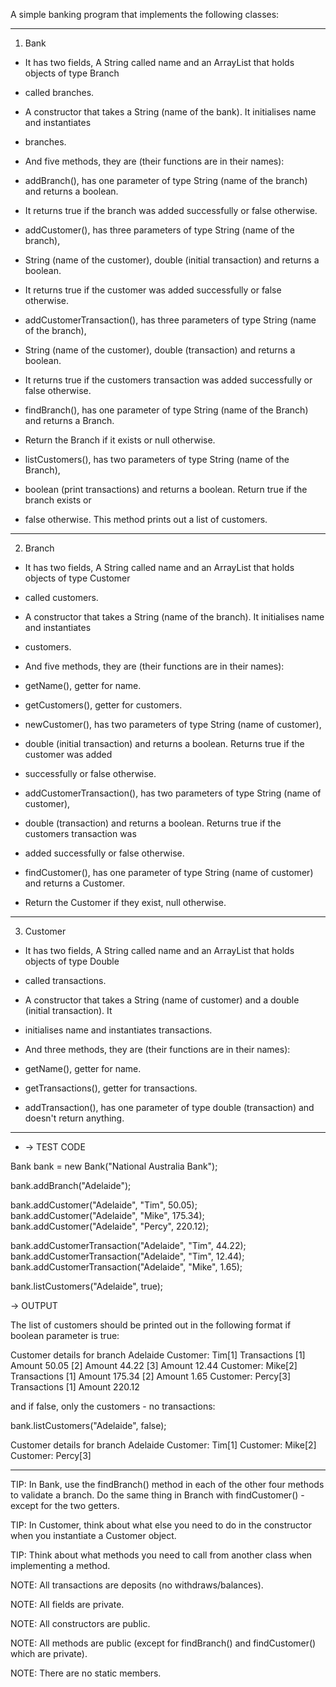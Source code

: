 A simple banking program that implements the following classes:

*****************************************************************

1. Bank

- It has two fields, A String called name and an ArrayList that holds objects of type Branch 
- called branches.

- A constructor that takes a String (name of the bank). It initialises name and instantiates 
- branches.

- And five methods, they are (their functions are in their names):

- addBranch(), has one parameter of type String (name of the branch) and returns a boolean. 
- It returns true if the branch was added successfully or false otherwise.

- addCustomer(), has three parameters of type String (name of the branch), 
- String (name of the customer), double (initial transaction) and returns a boolean. 
- It returns true if the customer was added successfully or false otherwise.

- addCustomerTransaction(), has three parameters of type String (name of the branch), 
- String (name of the customer), double (transaction) and returns a boolean. 
- It returns true if the customers transaction was added successfully or false otherwise.

- findBranch(), has one parameter of type String (name of the Branch) and returns a Branch. 
- Return the Branch if it exists or null otherwise.

- listCustomers(), has two parameters of type String (name of the Branch), 
- boolean (print transactions) and returns a boolean. Return true if the branch exists or 
- false otherwise. This method prints out a list of customers.

*****************************************************************

2. Branch

- It has two fields, A String called name and an ArrayList that holds objects of type Customer
- called customers.

- A constructor that takes a String (name of the branch). It initialises name and instantiates 
- customers.

- And five methods, they are (their functions are in their names):

- getName(), getter for name.

- getCustomers(), getter for customers.

- newCustomer(), has two parameters of type String (name of customer), 
- double (initial transaction) and returns a boolean. Returns true if the customer was added 
- successfully or false otherwise.

- addCustomerTransaction(), has two parameters of type String (name of customer), 
- double (transaction) and returns a boolean. Returns true if the customers transaction was 
- added successfully or false otherwise.

- findCustomer(), has one parameter of type String (name of customer) and returns a Customer. 
- Return the Customer if they exist, null otherwise.

*****************************************************************

3. Customer

- It has two fields, A String called name and an ArrayList that holds objects of type Double 
- called transactions.

- A constructor that takes a String (name of customer) and a double (initial transaction). It 
- initialises name and instantiates transactions.

- And three methods, they are (their functions are in their names):

- getName(), getter for name.

- getTransactions(), getter for transactions.

- addTransaction(), has one parameter of type double (transaction) and doesn't return anything.

*****************************************************************

- → TEST CODE

Bank bank = new Bank("National Australia Bank");

bank.addBranch("Adelaide");

bank.addCustomer("Adelaide", "Tim", 50.05);
bank.addCustomer("Adelaide", "Mike", 175.34);
bank.addCustomer("Adelaide", "Percy", 220.12);

bank.addCustomerTransaction("Adelaide", "Tim", 44.22);
bank.addCustomerTransaction("Adelaide", "Tim", 12.44);
bank.addCustomerTransaction("Adelaide", "Mike", 1.65);

bank.listCustomers("Adelaide", true);

→ OUTPUT

The list of customers should be printed out in the following format if 
boolean parameter is true:

Customer details for branch Adelaide
Customer: Tim[1]
Transactions
[1]  Amount 50.05
[2]  Amount 44.22
[3]  Amount 12.44
Customer: Mike[2]
Transactions
[1]  Amount 175.34
[2]  Amount 1.65
Customer: Percy[3]
Transactions
[1]  Amount 220.12

and if false, only the customers - no transactions:

bank.listCustomers("Adelaide", false);

Customer details for branch Adelaide
Customer: Tim[1]
Customer: Mike[2]
Customer: Percy[3]

*****************************************************************

TIP: In Bank, use the findBranch() method in each of the other four methods to validate a 
branch. Do the same thing in Branch with findCustomer() - except for the two getters.

TIP: In Customer, think about what else you need to do in the constructor when you instantiate
a Customer object.

TIP: Think about what methods you need to call from another class when implementing a method.

NOTE: All transactions are deposits (no withdraws/balances).

NOTE: All fields are private.

NOTE: All constructors are public.

NOTE: All methods are public (except for findBranch() and findCustomer() which are private).

NOTE: There are no static members.